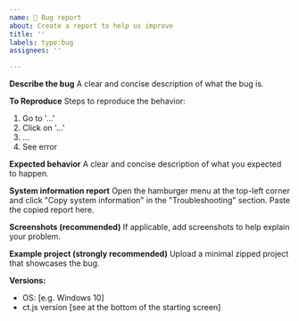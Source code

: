 ```yaml
---
name: 🐞 Bug report
about: Create a report to help us improve
title: ''
labels: type:bug
assignees: ''

---
```


**Describe the bug**
A clear and concise description of what the bug is.

**To Reproduce**
Steps to reproduce the behavior:
1. Go to '...'
2. Click on '...'
3. ...
4. See error

**Expected behavior**
A clear and concise description of what you expected to happen.

**System information report**
Open the hamburger menu at the top-left corner and click "Copy system information" in the "Troubleshooting" section. Paste the copied report here.

**Screenshots (recommended)**
If applicable, add screenshots to help explain your problem.

**Example project (strongly recommended)**
Upload a minimal zipped project that showcases the bug.

**Versions:**
 - OS: [e.g. Windows 10]
 - ct.js version [see at the bottom of the starting screen]

